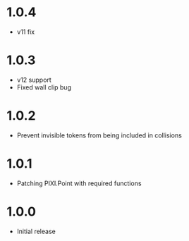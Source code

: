 # 1.0.4

- v11 fix

# 1.0.3

- v12 support
- Fixed wall clip bug

# 1.0.2

- Prevent invisible tokens from being included in collisions

# 1.0.1

- Patching PIXI.Point with required functions

# 1.0.0

- Initial release
